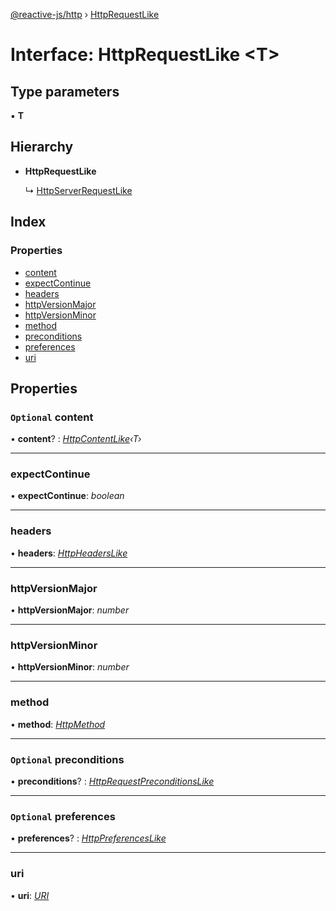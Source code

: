 [@reactive-js/http](../README.md) › [HttpRequestLike](httprequestlike.md)

# Interface: HttpRequestLike <**T**>

## Type parameters

▪ **T**

## Hierarchy

* **HttpRequestLike**

  ↳ [HttpServerRequestLike](httpserverrequestlike.md)

## Index

### Properties

* [content](httprequestlike.md#optional-content)
* [expectContinue](httprequestlike.md#expectcontinue)
* [headers](httprequestlike.md#headers)
* [httpVersionMajor](httprequestlike.md#httpversionmajor)
* [httpVersionMinor](httprequestlike.md#httpversionminor)
* [method](httprequestlike.md#method)
* [preconditions](httprequestlike.md#optional-preconditions)
* [preferences](httprequestlike.md#optional-preferences)
* [uri](httprequestlike.md#uri)

## Properties

### `Optional` content

• **content**? : *[HttpContentLike](httpcontentlike.md)‹T›*

___

###  expectContinue

• **expectContinue**: *boolean*

___

###  headers

• **headers**: *[HttpHeadersLike](httpheaderslike.md)*

___

###  httpVersionMajor

• **httpVersionMajor**: *number*

___

###  httpVersionMinor

• **httpVersionMinor**: *number*

___

###  method

• **method**: *[HttpMethod](../enums/httpmethod.md)*

___

### `Optional` preconditions

• **preconditions**? : *[HttpRequestPreconditionsLike](httprequestpreconditionslike.md)*

___

### `Optional` preferences

• **preferences**? : *[HttpPreferencesLike](httppreferenceslike.md)*

___

###  uri

• **uri**: *[URI](uri.md)*
